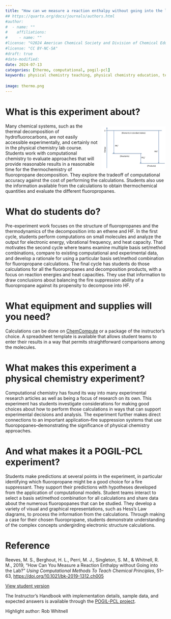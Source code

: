 ```yaml
---
title: "How can we measure a reaction enthalpy without going into the laboratory?"
## https://quarto.org/docs/journals/authors.html
#author:
#  - name: ""
#    affiliations:
#     - name: ""
#license: "©2024 American Chemical Society and Division of Chemical Education, Inc."
#license: "CC BY-NC-SA"
#draft: true
#date-modified:
date: 2024-07-13
categories: [thermo, computational, pogil-pcl]
keywords: physical chemistry teaching, physical chemistry education, teaching resources, thermodynamics, guided-inquiry, physical chemistry laboratory

image: thermo.png
---
```



# What is this experiment about?

<img src="thermo.png" width="40%" align="right" style="padding: 10px 0px 0px 10px;"/>

Many chemical systems, such as the thermal decomposition of hydrofluorocarbons, are not easily accessible experimentally, and certainly not in the physical chemistry lab course. Students work with computational chemistry to evaluate approaches that will provide reasonable results in a reasonable time for the thermochemistry of fluoropropane decomposition. They explore the tradeoff of computational accuracy against the cost of performing the calculations. Students also use the information available from the calculations to obtain thermochemical quantities and evaluate the different fluoropropanes.


# What do students do?

Pre-experiment work focuses on the structure of fluoropropanes and the thermodynamics of the decomposition into an ethene and HF. In the first cycle, students perform computations on small molecules and analyze the output for electronic energy, vibrational frequency, and heat capacity. That motivates the second cycle where teams examine multiple basis set/method combinations, compare to existing computational and experimental data, and develop a rationale for using a particular basis set/method combination for fluoropropane calculations. The final cycle has students do those calculations for all the fluoropropanes and decomposition products, with a focus on reaction energies and heat capacities. They use that information to draw conclusions about balancing the fire suppression ability of a fluoropropane against its propensity to decompose into HF.


# What equipment and supplies will you need?

Calculations can be done on [ChemCompute](https://chemcompute.org/) or a package of the instructor’s choice. A spreadsheet template is available that allows student teams to enter their results in a way that permits straightforward comparisons among the molecules. 


# What makes this experiment a physical chemistry experiment?

Computational chemistry has found its way into many experimental research articles as well as being a focus of research on its own. This experiment has students investigate considerations for making good choices about how to perform those calculations in ways that can support experimental decisions and analysis. The experiment further makes direct connections to an important application–fire suppression systems that use fluoropopanes–demonstrating the significance of physical chemistry approaches.


# And what makes it a POGIL-PCL experiment?

Students make predictions at several points in the experiment, in particular identifying which fluoropropane might be a good choice for a fire suppressant. They support their predictions with hypotheses developed from the application of computational models. Student teams interact to select a basis set/method combination for all calculations and share data about the numerous fluoropopanes that can be studied. They develop a variety of visual and graphical representations, such as Hess’s Law diagrams, to process the information from the calculations. Through making a case for their chosen fluoropropane, students demonstrate understanding of the complex concepts undergirding electronic structure calculations.


# Reference

Reeves, M. S., Berghout, H. L., Perri, M. J., Singleton, S. M., & Whitnell, R. M., 2019, &ldquo;How Can You Measure a Reaction Enthalpy without Going into the Lab?&rdquo; *Using Computational Methods To Teach Chemical Principles*, 51–63,  <https://doi.org/10.1021/bk-2019-1312.ch005>

[View student version](https://chemistry.coe.edu/piper/pclform.html?expt=measureEnthalpy)

The Instructor’s Handbook with implementation details, sample data, and expected answers is available through the [POGIL-PCL project](https://www.pogilpcl.org/get-connected). 

Highlight author: Rob Whitnell

